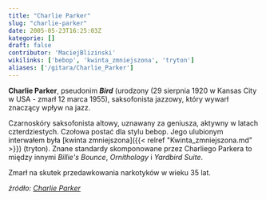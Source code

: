 ```yaml
---
title: "Charlie Parker"
slug: "charlie-parker"
date: 2005-05-23T16:25:03Z
kategorie: []
draft: false
contributor: 'MaciejBlizinski'
wikilinks: ['bebop', 'kwinta_zmniejszona', 'tryton']
aliases: ['/gitara/Charlie_Parker']
---
```

**Charlie Parker**, pseudonim ***Bird*** (urodzony (29 sierpnia 1920 w
Kansas City w USA - zmarł 12 marca 1955), saksofonista jazzowy, który
wywarł znaczący wpływ na jazz.

Czarnoskóry saksofonista altowy, uznawany za geniusza, aktywny w latach
czterdziestych. Czołowa postać dla stylu bebop<!-- link nie odnosił się do niczego: 'Charlie Parker' ('content/Charlie_Parker.md') links to 'bebop' ('content/bebop.md') and that does not exist -->. Jego
ulubionym interwałem była [kwinta
zmniejszona]({{< relref "Kwinta_zmniejszona.md" >}})
(tryton<!-- link nie odnosił się do niczego: 'Charlie Parker' ('content/Charlie_Parker.md') links to 'tryton' ('content/tryton.md') and that does not exist -->). Znane standardy skomponowane przez
Charliego Parkera to między innymi *Billie's Bounce*, *Ornithology* i
*Yardbird Suite*.

Zmarł na skutek przedawkowania narkotyków w wieku 35 lat.

*źródło: [Charlie Parker](http://pl.wikipedia.org/wiki/Charlie_Parker)*
